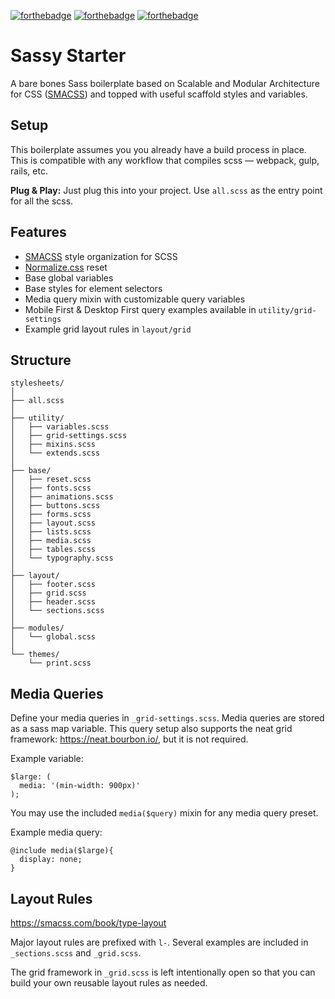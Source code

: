 [![forthebadge](http://forthebadge.com/images/badges/built-with-love.svg)](http://forthebadge.com)
[![forthebadge](http://forthebadge.com/images/badges/uses-css.svg)](http://forthebadge.com)
[![forthebadge](http://forthebadge.com/images/badges/gluten-free.svg)](http://forthebadge.com)

# Sassy Starter
A bare bones Sass boilerplate based on Scalable and Modular Architecture for CSS ([SMACSS](https://smacss.com/)) and topped with useful scaffold styles and variables.

## Setup
This boilerplate assumes you you already have a build process in place. This is compatible with any workflow that compiles scss — webpack, gulp, rails, etc.

**Plug & Play:**  Just plug this into your project. Use `all.scss` as the entry point for all the scss.

## Features
- [SMACSS](https://smacss.com/) style organization for SCSS
- [Normalize.css](https://necolas.github.io/normalize.css/) reset
- Base global variables
- Base styles for element selectors
- Media query mixin with customizable query variables
- Mobile First & Desktop First query examples available in `utility/grid-settings`
- Example grid layout rules in `layout/grid`


## Structure
```
stylesheets/
│
├── all.scss
│
├── utility/
│   ├── variables.scss
│   ├── grid-settings.scss
│   ├── mixins.scss
│   └── extends.scss
│
├── base/
│   ├── reset.scss
│   ├── fonts.scss
│   ├── animations.scss
│   ├── buttons.scss
│   ├── forms.scss
│   ├── layout.scss
│   ├── lists.scss
│   ├── media.scss
│   ├── tables.scss
│   └── typography.scss
│
├── layout/
│   ├── footer.scss
│   ├── grid.scss
│   ├── header.scss
│   └── sections.scss
│
├── modules/
│   └── global.scss
│  
└── themes/
    └── print.scss
```

## Media Queries
Define your media queries in `_grid-settings.scss`.  Media queries are stored as a sass map variable. This query setup also supports the neat grid framework: https://neat.bourbon.io/, but it is not required.

Example variable:
```
$large: (
  media: '(min-width: 900px)'
);
```

You may use the included `media($query)` mixin for any media query preset.

Example media query:

```
@include media($large){
  display: none;
}
```

## Layout Rules
https://smacss.com/book/type-layout

Major layout rules are prefixed with `l-`.  Several examples are included in `_sections.scss` and `_grid.scss`.

The grid framework in `_grid.scss` is left intentionally open so that you can build your own reusable layout rules as needed.
